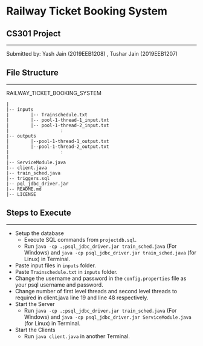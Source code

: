 
# Railway Ticket Booking System
## CS301 Project
***
Submitted by: Yash Jain (2019EEB1208) , Tushar Jain (2019EEB1207)

## File Structure
***
RAILWAY_TICKET_BOOKING_SYSTEM
    
    |
    |-- inputs
    |        |-- Trainschedule.txt
    |        |-- pool-1-thread-1_input.txt
    |        |-- pool-1-thread-2_input.txt
    |                   :
    |-- outputs
    |        |--pool-1-thread-1_output.txt
    |        |--pool-1-thread-2_output.txt
    |                   :
    |
    |-- ServiceModule.java
    |-- client.java
    |-- train_sched.java
    |-- triggers.sql
    |-- pql_jdbc_driver.jar
    |-- README.md
    |-- LICENSE

##  Steps to Execute
***
* Setup the database
  * Execute SQL commands from `projectdb.sql`.
  * Run  ``` java -cp .;psql_jdbc_driver.jar train_sched.java ``` (For Windows)  and  ``` java -cp psql_jdbc_driver.jar train_sched.java ``` (for Linux) in Terminal.
* Paste input files in `inputs` folder.
* Paste `Trainschedule.txt` in `inputs` folder.
* Change the username and password in the `config.properties` file as your psql username and password.
* Change number of first level threads and second level threads to required in client.java line 19 and line 48 respectively.
* Start the Server 
  * Run  ``` java -cp .;psql_jdbc_driver.jar train_sched.java ``` (For Windows)  and  ``` java -cp psql_jdbc_driver.jar ServiceModule.java ``` (for Linux) in Terminal.
* Start the Clients
  * Run ```java client.java``` in another Terminal.
